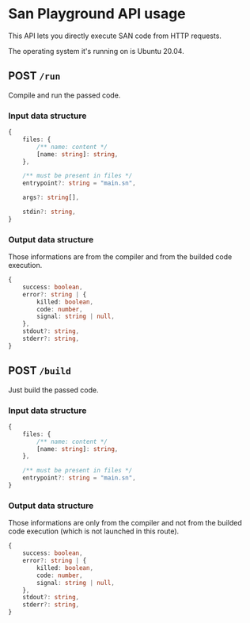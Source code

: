 # San Playground API usage
This API lets you directly execute SAN code from HTTP requests.

The operating system it's running on is Ubuntu 20.04.

## POST `/run`
Compile and run the passed code.

### Input data structure
```ts
{
    files: {
        /** name: content */
        [name: string]: string,
    },

    /** must be present in files */
    entrypoint?: string = "main.sn",

    args?: string[],

    stdin?: string,
}
```

### Output data structure
Those informations are from the compiler and from the builded code execution.

```ts
{
    success: boolean,
    error?: string | {
        killed: boolean,
        code: number,
        signal: string | null,
    },
    stdout?: string,
    stderr?: string,
}
```

## POST `/build`
Just build the passed code.

### Input data structure
```ts
{
    files: {
        /** name: content */
        [name: string]: string,
    },

    /** must be present in files */
    entrypoint?: string = "main.sn",
}
```

### Output data structure
Those informations are only from the compiler and not from the builded code execution (which is not launched in this route).

```ts
{
    success: boolean,
    error?: string | {
        killed: boolean,
        code: number,
        signal: string | null,
    },
    stdout?: string,
    stderr?: string,
}
```
